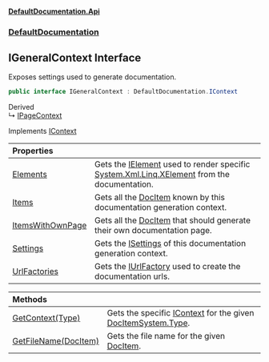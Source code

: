 #### [DefaultDocumentation\.Api](../../index.md 'index')
### [DefaultDocumentation](../../index.md#DefaultDocumentation 'DefaultDocumentation')

## IGeneralContext Interface

Exposes settings used to generate documentation\.

```csharp
public interface IGeneralContext : DefaultDocumentation.IContext
```

Derived  
&#8627; [IPageContext](../IPageContext/index.md 'DefaultDocumentation\.IPageContext')

Implements [IContext](../IContext/index.md 'DefaultDocumentation\.IContext')

| Properties | |
| :--- | :--- |
| [Elements](Elements.md 'DefaultDocumentation\.IGeneralContext\.Elements') | Gets the [IElement](../Api/IElement/index.md 'DefaultDocumentation\.Api\.IElement') used to render specific [System\.Xml\.Linq\.XElement](https://learn.microsoft.com/en-us/dotnet/api/system.xml.linq.xelement 'System\.Xml\.Linq\.XElement') from the documentation\. |
| [Items](Items.md 'DefaultDocumentation\.IGeneralContext\.Items') | Gets all the [DocItem](../Models/DocItem/index.md 'DefaultDocumentation\.Models\.DocItem') known by this documentation generation context\. |
| [ItemsWithOwnPage](ItemsWithOwnPage.md 'DefaultDocumentation\.IGeneralContext\.ItemsWithOwnPage') | Gets all the [DocItem](../Models/DocItem/index.md 'DefaultDocumentation\.Models\.DocItem') that should generate their own documentation page\. |
| [Settings](Settings.md 'DefaultDocumentation\.IGeneralContext\.Settings') | Gets the [ISettings](../ISettings/index.md 'DefaultDocumentation\.ISettings') of this documentation generation context\. |
| [UrlFactories](UrlFactories.md 'DefaultDocumentation\.IGeneralContext\.UrlFactories') | Gets the [IUrlFactory](../Api/IUrlFactory/index.md 'DefaultDocumentation\.Api\.IUrlFactory') used to create the documentation urls\. |

| Methods | |
| :--- | :--- |
| [GetContext\(Type\)](GetContext(Type).md 'DefaultDocumentation\.IGeneralContext\.GetContext\(System\.Type\)') | Gets the specific [IContext](../IContext/index.md 'DefaultDocumentation\.IContext') for the given [DocItem](../Models/DocItem/index.md 'DefaultDocumentation\.Models\.DocItem')[System\.Type](https://learn.microsoft.com/en-us/dotnet/api/system.type 'System\.Type')\. |
| [GetFileName\(DocItem\)](GetFileName(DocItem).md 'DefaultDocumentation\.IGeneralContext\.GetFileName\(DefaultDocumentation\.Models\.DocItem\)') | Gets the file name for the given [DocItem](../Models/DocItem/index.md 'DefaultDocumentation\.Models\.DocItem')\. |
